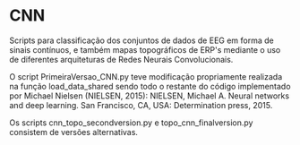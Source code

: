 # CNN
Scripts para classificação dos conjuntos de dados de EEG em forma de sinais contínuos, e também mapas topográficos de ERP's mediante o uso de diferentes arquiteturas de Redes Neurais Convolucionais. 

O script PrimeiraVersao_CNN.py teve modificação propriamente realizada na função load_data_shared sendo todo o restante do código implementado por Michael Nielsen (NIELSEN, 2015): NIELSEN, Michael A. Neural networks and deep learning. San Francisco, CA, USA: Determination press, 2015. 

Os scripts cnn_topo_secondversion.py e topo_cnn_finalversion.py consistem de versões alternativas.
